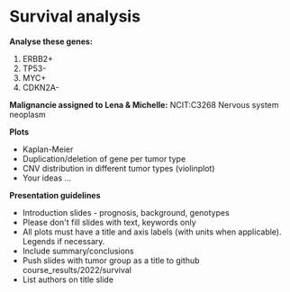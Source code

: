 # Survival analysis
**Analyse these genes:**
1) ERBB2+
2) TP53-
3) MYC+
4) CDKN2A-
    
**Malignancie assigned to Lena & Michelle:** NCIT:C3268 Nervous system neoplasm

**Plots**
* Kaplan-Meier
* Duplication/deletion of gene per tumor type
* CNV distribution in different tumor types (violinplot)
* Your ideas ...

**Presentation guidelines**
* Introduction slides - prognosis, background, genotypes
* Please don't fill slides with text, keywords only
* All plots must have a title and axis labels (with units when applicable). Legends if necessary.
* Include summary/conclusions
* Push slides with tumor group as a title to github course_results/2022/survival
* List authors on title slide


